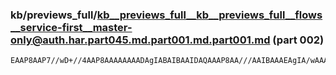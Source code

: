 ### kb/previews_full/kb__previews_full__kb__previews_full__flows__service-first__master-only@auth.har.part045.md.part001.md.part001.md (part 002)

```md
EAAP8AAP7//wD+//4AAP8AAAAAAAADAgIABAIBAAIDAQAAAP8AA///AAIBAAAEAgIA/wAAAP8A/wABAAAAAAEBAAD/AAD+//8AAP8AAAMBAQAEAwIAAQD/AAL/A
```

```
